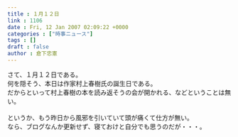 ```yaml
---
title : １月１２日
link : 1106
date : Fri, 12 Jan 2007 02:09:22 +0000
categories : ["時事ニュース"]
tags : []
draft : false
author : 倉下忠憲
---
```


さて、１月１２日である。<BR>何を隠そう、本日は作家村上春樹氏の誕生日である。<BR>だからといって村上春樹の本を読み返そうの会が開かれる、などということは無い。<BR><BR>というか、もう昨日から風邪を引いていて頭が痛くて仕方が無い。<BR>なら、ブログなんか更新せず、寝ておけと自分でも思うのだが・・・。<br><br>
